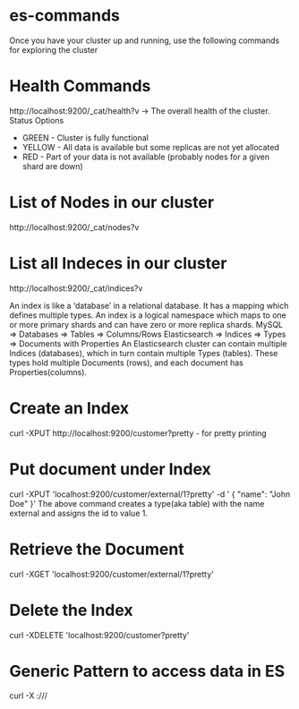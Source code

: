 # es-commands
Once you have your cluster up and running, use the following commands for exploring the cluster

Health Commands
==========
http://localhost:9200/_cat/health?v -> The overall health of the cluster.
Status Options
* GREEN - Cluster is fully functional
* YELLOW - All data is available but some replicas are not yet allocated
* RED - Part of your data is not available (probably nodes for a given shard are down)

List of Nodes in our cluster
=====================
http://localhost:9200/_cat/nodes?v

List all Indeces in our cluster
====================
http://localhost:9200/_cat/indices?v

An index is like a ‘database’ in a relational database. It has a mapping which defines multiple types.
An index is a logical namespace which maps to one or more primary shards and can have zero or more replica shards.
MySQL => Databases => Tables => Columns/Rows
Elasticsearch => Indices => Types => Documents with Properties
An Elasticsearch cluster can contain multiple Indices (databases), which in turn contain multiple Types (tables). These types hold multiple Documents (rows), and each document has Properties(columns).

Create an Index
===========
curl -XPUT http://localhost:9200/customer?pretty - for pretty printing

Put document under Index
=================
curl -XPUT 'localhost:9200/customer/external/1?pretty' -d '
{
  "name": "John Doe"
}'
The above command creates a type(aka table) with the name external and assigns the id to value 1.

Retrieve the Document
===============
curl -XGET 'localhost:9200/customer/external/1?pretty'

Delete the Index
================
curl -XDELETE 'localhost:9200/customer?pretty'

Generic Pattern to access data in ES
==============
curl -X<REST Verb> <Node>:<Port>/<Index>/<Type>/<ID>


